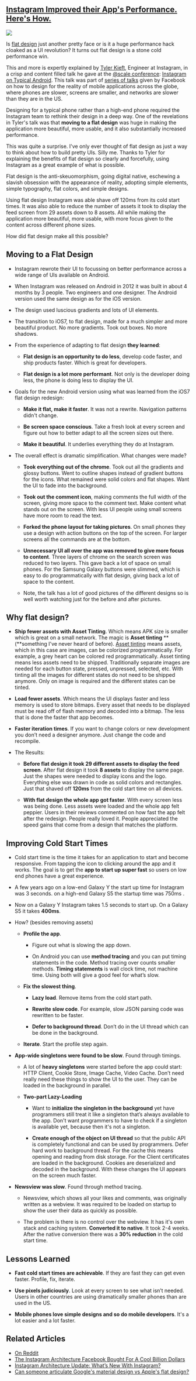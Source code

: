 ## [Instagram Improved their App's Performance. Here's How.](/blog/2014/9/29/instagram-improved-their-apps-performance-heres-how.html)

    

    

![](http://farm8.staticflickr.com/7011/6464246201_bddb8c499e_o.jpg)

Is [flat design](http://en.wikipedia.org/wiki/Flat_UI_Design) just another pretty face or is it a huge performance hack cloaked as a UI revolution? It turns out flat design is a stone cold performance win.

This and more is expertly explained by [Tyler Kieft](http://tylerkieft.com/), Engineer at Instagram, in a crisp and content filled talk he gave at the [@scale conference](http://atscaleconference.com/): [Instagram on Typical Android](https://www.youtube.com/watch?v=GHTO2WKDO6I#t=8927). This talk was part of [series of talks](/blog/2014/9/22/how-facebook-makes-mobile-work-at-scale-for-all-phones-on-al.html) given by Facebook on how to design for the reality of mobile applications across the globe, where phones are slower, screens are smaller, and networks are slower than they are in the US.

Designing for a typical phone rather than a high-end phone required the Instagram team to rethink their design in a deep way. One of the revelations in Tyler's talk was that **moving to a flat design** was huge in making the application more beautiful, more usable, and it also substantially increased performance.

This was quite a surprise. I've only ever thought of flat design as just a way to think about how to build pretty UIs. Silly me. Thanks to Tyler for explaining the benefits of flat design so clearly and forcefully, using Instagram as a great example of what is possible.

Flat design is the anti-skeuomorphism, going digital native, eschewing a slavish obsession with the appearance of reality, adopting simple elements, simple typography, flat colors, and simple designs.

Using flat design Instagram was able shave off 120ms from its cold start times. It was also able to reduce the number of assets it took to display the feed screen from 29 assets down to 8 assets. All while making the application more beautiful, more usable, with more focus given to the content across different phone sizes.

How did flat design make all this possible? 

## Moving to a Flat Design

*   Instagram rewrote their UI to focussing on better performance across a wide range of UIs available on Android.

*   When Instagram was released on Android in 2012 it was built in about 4 months by 3 people. Two engineers and one designer. The Android version used the same design as for the iOS version.

*   The design used luscious gradients and lots of UI elements.

*   The transition to iOS7, to flat design, made for a much simpler and more beautiful product. No more gradients. Took out boxes. No more shadows. 

*   From the experience of adapting to flat design **they learned**:

    *   **Flat design is an opportunity to do less**, develop code faster, and ship products faster. Which is great for developers.

    *   **Flat design is a lot more performant**. Not only is the developer doing less, the phone is doing less to display the UI.

*   Goals for the new Android version using what was learned from the iOS7 flat design redesign:

    *   **Make it flat, make it faster**. It was not a rewrite. Navigation patterns didn't change.

    *   **Be screen space conscious**. Take a fresh look at every screen and figure out how to better adapt to all the screen sizes out there.

    *   **Make it beautiful**. It underlies everything they do at Instagram.

*   The overall effect is dramatic simplification. What changes were made? 

    *   **Took everything out of the chrome**. Took out all the gradients and glossy buttons. Went to outline shapes instead of gradient buttons for the icons. What remained were solid colors and flat shapes. Want the UI to fade into the background. 

    *   **Took out the comment icon**, making comments the full width of the screen, giving more space to the comment text. Make content what stands out on the screen. With less UI people using small screens have more room to read the text.

    *   **Forked the phone layout for taking pictures**. On small phones they use a design with action buttons on the top of the screen. For larger screens all the commands are at the bottom.

    *   **Unnecessary UI all over the app was removed to give more focus to content**. Three layers of chrome on the search screen was reduced to two layers. This gave back a lot of space on small phones. For the Samsung Galaxy buttons were slimmed, which is easy to do programmatically with flat design, giving back a lot of space to the content.

    *   Note, the talk has a lot of good pictures of the different designs so is well worth watching just for the before and after pictures.

## Why flat design?

*   **Ship fewer assets with Asset Tinting**. Which means APK size is smaller which is great on a small network. The magic is **Asset tinting** **(**something I've never heard of before). [Asset tinting](http://blog.danlew.net/2014/08/18/fast-android-asset-theming-with-colorfilter/) means assets, which in this case are images, can be colorized programmatically. For example, a grey heart can be colored red programmatically. Asset tinting means less assets need to be shipped. Traditionally separate images are needed for each button state, pressed, unpressed, selected, etc. With tinting all the images for different states do not need to be shipped anymore. Only on image is required and the different states can be tinted.

*   **Load fewer assets**. Which means the UI displays faster and less memory is used to store bitmaps. Every asset that needs to be displayed must be read off of flash memory and decoded into a bitmap. The less that is done the faster that app becomes.

*   **Faster iteration times**. If you want to change colors or new development you don’t need a designer anymore. Just change the code and recompile.

*   The Results:

    *   **Before flat design it took 29 different assets to display the feed screen**. After flat design it took **8 assets** to display the same page. Just the shapes were needed to display icons and the logo. Everything else was drawn in code as solid colors and rectangles. Just that shaved off **120ms** from the cold start time on all devices.

    *   **With flat design the whole app got faster**. With every screen less was being done. Less assets were loaded and the whole app felt peppier. Users in their reviews commented on how fast the app felt after the redesign. People really loved it. People appreciated the speed gains that come from a design that matches the platform.

## Improving Cold Start Times

*   Cold start time is the time it takes for an application to start and become responsive. From tapping the icon to clicking around the app and it works. The goal is to get the **app to start up super fast** so users on low end phones have a great experience.

*   A few years ago on a low-end Galaxy Y the start up time for Instagram was 3 seconds. on a high-end Galaxy S5 the startup time was 750ms .

*   Now on a Galaxy Y Instagram takes 1.5 seconds to start up. On a Galaxy S5 it takes **400ms**.

*   How? (besides removing assets)

    *   **Profile the app**.

        *   Figure out what is slowing the app down.

        *   On Android you can use **method tracing** and you can put timing statements in the code. Method tracing over counts smaller methods. **Timing statements** is wall clock time, not machine time. Using both will give a good feel for what’s slow.

    *   **Fix the slowest thing**.

        *   **Lazy load**. Remove items from the cold start path.

        *   **Rewrite slow code**. For example, slow JSON parsing code was rewritten to be faster.

        *   **Defer to background thread**. Don’t do in the UI thread which can be done in the background.

    *   **Iterate**. Start the profile step again.

*   **App-wide singletons were found to be slow**. Found through timings.

    *   A lot of **heavy singletons** were started before the app could start: HTTP Client, Cookie Store, Image Cache, Video Cache. Don’t need really need these things to show the UI to the user. They can be loaded in the background in parallel. 

    *   **Two-part Lazy-Loading**

        *   Want to **initialize the singleton in the background** yet have programmers still treat it like a singleton that’s always available to the app. Don't want programmers to have to check if a singleton is available yet, because then it's not a singleton.

        *   **Create enough of the object on UI thread** so that the public API is completely functional and can be used by programmers. Defer hard work to background thread. For the cache this means opening and reading from disk storage. For the Client certificates are loaded in the background. Cookies are deserialized and decoded in the background. With these changes the UI appears on the screen much faster.

*   **Newsview was slow**. Found through method tracing.

    *   Newsview, which shows all your likes and comments, was originally written as a webview. It was required to be loaded on startup to show the user their data as quickly as possible. 

    *   The problem is there is no control over the webview. It has it's own stack and caching system. **Converted it to native**. It took 2-4 weeks. After the native conversion there was a **30% reduction** in the cold start time.

## Lessons Learned

*   **Fast cold start times are achievable**. If they are fast they can get even faster. Profile, fix, iterate.

*   **Use pixels judiciously**. Look at every screen to see what isn’t needed. Users in other countries are using dramatically smaller phones than are used in the US.

*   **Mobile phones love simple designs and so do mobile developers**. It's a lot easier and a lot faster.

## Related Articles

*   [On Reddit](http://www.reddit.com/r/programming/comments/2iqfr7/how_instagram_improves_their_apps_performance/)
*   [The Instagram Architecture Facebook Bought For A Cool Billion Dollars](http://highscalability.com/blog/2012/4/9/the-instagram-architecture-facebook-bought-for-a-cool-billio.html)
*   [Instagram Architecture Update: What’s New With Instagram?](http://highscalability.com/blog/2012/4/16/instagram-architecture-update-whats-new-with-instagram.html)
*   [Can someone articulate Google's material design vs Apple's flat design?](http://www.quora.com/Can-someone-articulate-Googles-material-design-vs-Apples-flat-design)

    